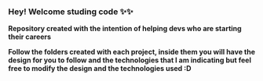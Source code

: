 ### Hey! Welcome studing code ✨✨

**Repository created with the intention of helping devs who are starting their careers**

**Follow the folders created with each project, inside them you will have the design for you to follow and the technologies that I am indicating but feel free to modify the design and the technologies used :D**
